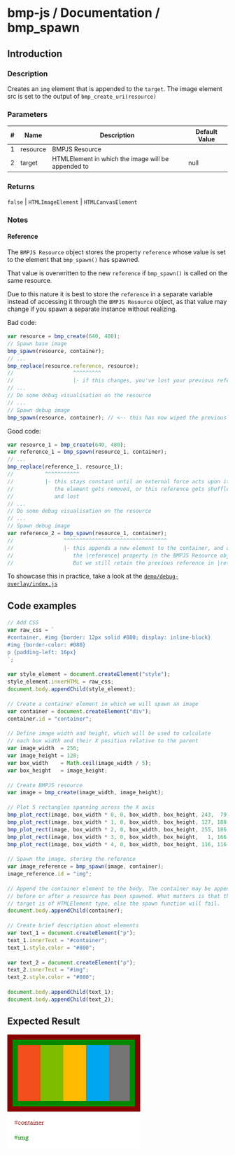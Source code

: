 # bmp-js / Documentation / bmp_spawn
## Introduction

### Description

Creates an `img` element that is appended to the `target`. The image element src is set to the output of `bmp_create_uri(resource)`

### Parameters

|#|Name|Description|Default Value|
|-|-|-|-|
|1|resource|BMPJS Resource||
|2|target|HTMLElement in which the image will be appended to|null|

### Returns
`false` | `HTMLImageElement` | `HTMLCanvasElement`

### Notes
#### Reference

The `BMPJS Resource` object stores the property `reference` whose value is set to the element that `bmp_spawn()` has spawned.

That value is overwritten to the new `reference` if `bmp_spawn()` is called on the same resource.

Due to this nature it is best to store the `reference` in a separate variable instead of accessing it through the `BMPJS Resource` object, as that value may change if you spawn a separate instance without realizing.

Bad code:
```js
var resource = bmp_create(640, 480);
// Spawn base image
bmp_spawn(resource, container);
// ...
bmp_replace(resource.reference, resource);
//                   ^^^^^^^^^
//                   |- if this changes, you've lost your previous reference
// ...
// Do some debug visualisation on the resource
// ...
// Spawn debug image
bmp_spawn(resource, container); // <-- this has now wiped the previous reference
```

Good code:
```js
var resource_1 = bmp_create(640, 480);
var reference_1 = bmp_spawn(resource_1, container);
// ...
bmp_replace(reference_1, resource_1);
//          ^^^^^^^^^^^
//          |- this stays constant until an external force acts upon it like
//             the element gets removed, or this reference gets shuffled around
//             and lost
// ...
// Do some debug visualisation on the resource
// ...
// Spawn debug image
var reference_2 = bmp_spawn(resource_1, container);
//                ^^^^^^^^^^^^^^^^^^^^^^^^^^^^^^^^^
//                |- this appends a new element to the container, and overwrites
//                   the |reference| property in the BMPJS Resource object.
//                   But we still retain the previous reference in |reference_1|
```

To showcase this in practice, take a look at the [`demo/debug-overlay/index.js`](../demo/example/bmp-spawn/index.js)

## Code examples

```js
// Add CSS
var raw_css = `
#container, #img {border: 12px solid #800; display: inline-block}
#img {border-color: #080}
p {padding-left: 16px}
`;

var style_element = document.createElement("style");
style_element.innerHTML = raw_css;
document.body.appendChild(style_element);

// Create a container element in which we will spawn an image
var container = document.createElement("div");
container.id = "container";

// Define image width and height, which will be used to calculate
// each box width and their X position relative to the parent
var image_width  = 256;
var image_height = 128;
var box_width    = Math.ceil(image_width / 5);
var box_height   = image_height;

// Create BMPJS resource
var image = bmp_create(image_width, image_height);

// Plot 5 rectangles spanning across the X axis
bmp_plot_rect(image, box_width * 0, 0, box_width, box_height, 243,  79,  28, true);
bmp_plot_rect(image, box_width * 1, 0, box_width, box_height, 127, 188,   0, true);
bmp_plot_rect(image, box_width * 2, 0, box_width, box_height, 255, 186,   1, true);
bmp_plot_rect(image, box_width * 3, 0, box_width, box_height,   1, 166, 240, true);
bmp_plot_rect(image, box_width * 4, 0, box_width, box_height, 116, 116, 116, true);

// Spawn the image, storing the reference
var image_reference = bmp_spawn(image, container);
image_reference.id = "img";

// Append the container element to the body. The container may be appended
// before or after a resource has been spawned. What matters is that the
// target is of HTMLElement type, else the spawn function will fail.
document.body.appendChild(container);

// Create brief description about elements
var text_1 = document.createElement("p");
text_1.innerText = "#container";
text_1.style.color = "#800";

var text_2 = document.createElement("p");
text_2.innerText = "#img";
text_2.style.color = "#080";

document.body.appendChild(text_1);
document.body.appendChild(text_2);
```

## Expected Result

![expected-result](./img/010.png)
